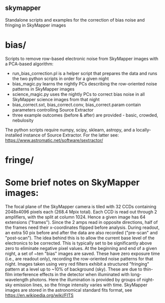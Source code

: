 ## skymapper
Standalone scripts and examples for the correction of bias noise and fringing in SkyMapper images

# bias/

Scripts to remove row-based electronic noise from SkyMapper images with a PCA-based algorithm:

- run_bias_correction.pl is a helper script that prepares the data and runs the two python scripts in order for a given night
- bias_magic.py learns the nightly PCs describing the row-oriented noise patterns in SkyMapper images
- science_magic.py uses the nightly PCs to correct bias noise in all SkyMapper science images from that night
- bias_correct.sxt, bias_correct.conv, bias_correct.param contain parameters controlling Source Extractor
- three example outcomes (before & after) are provided - basic, crowded, nebulosity

The python scripts require numpy, scipy, sklearn, astropy, and a locally-installed instance of Source Extractor.
For the latter see: https://www.astromatic.net/software/sextractor/


# fringe/


# Some brief notes on SkyMapper images:

The focal plane of the SkyMapper camera is tiled with 32 CCDs containing 2048x4096 pixels each (268.4 Mpix total).
Each CCD is read out through 2 amplifiers, with the split at column 1024. Hence a given image has 64 extensions ("frames").
Since the 2 amps read in opposite directions, half of the frames need their x-coordinates flipped before analysis.
During readout, an extra 50 pix before and after the data are also recorded ("pre-scan" and "post-scan").
The idea behind this is to allow the current base level of the electronics to be corrected.
This is typically set to be significantly above zero to eliminate negative pixel values.
At the beginning and end of a given night, a set of ~ten "bias" images are saved.
These have zero exposure time (i.e., are readout only), recording the row-oriented noise patterns for that night.
Images taken using very red filters exhibit a structured "fringing" pattern at a level up to ~10% of background (sky).
These are due to thin-film interference effects in the detector when illuminated with long-wavelength photons.
Here the illumination is provided by groups of night-sky emission lines, so the fringe intensity varies with time.
SkyMapper images are stored in the astronomical standard fits format, see https://en.wikipedia.org/wiki/FITS

 
